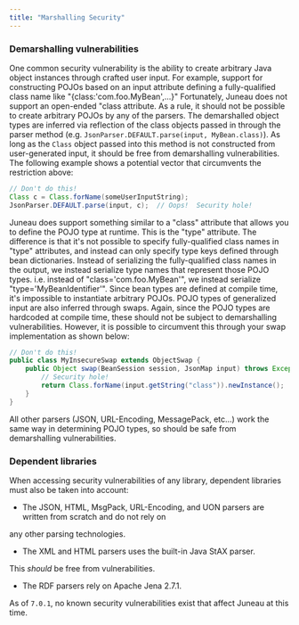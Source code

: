 ```yaml
---
title: "Marshalling Security"
---
```


### Demarshalling vulnerabilities

One common security vulnerability is the ability to create arbitrary Java object instances through crafted user input.
For example, support for constructing POJOs based on an input attribute defining a fully-qualified class name like "\{class:'com.foo.MyBean',...\}" Fortunately, Juneau does not support an open-ended "class attribute.
As a rule, it should not be possible to create arbitrary POJOs by any of the parsers.
The demarshalled object types are inferred via reflection of the class objects passed in through the parser method (e.g.
`JsonParser.DEFAULT.parse(input, MyBean.class)`).
As long as the `Class` object passed into this method is not constructed from user-generated input, it should be free from demarshalling vulnerabilities.
The following example shows a potential vector that circumvents the restriction above:

```java
// Don't do this!
Class c = Class.forName(someUserInputString);
JsonParser.DEFAULT.parse(input, c);  // Oops!  Security hole!
```

Juneau does support something similar to a "class" attribute that allows you to define the POJO type at runtime.
This is the "type" attribute.
The difference is that it's not possible to specify fully-qualified class names in "type" attributes, and instead can only specify type keys defined through bean dictionaries.
Instead of serializing the fully-qualified class names in the output, we instead serialize type names that represent those POJO types.
i.e.
instead of "class='com.foo.MyBean'", we instead serialize "type='MyBeanIdentifier'".
Since bean types are defined at compile time, it's impossible to instantiate arbitrary POJOs.
POJO types of generalized input are also inferred through swaps.
Again, since the POJO types are hardcoded at compile time, these should not be subject to demarshalling vulnerabilities.
However, it is possible to circumvent this through your swap implementation as shown below:

```java
// Don't do this!
public class MyInsecureSwap extends ObjectSwap {
    public Object swap(BeanSession session, JsonMap input) throws Exception {
        // Security hole!
        return Class.forName(input.getString("class")).newInstance();
    }
}
```

All other parsers (JSON, URL-Encoding, MessagePack, etc...) work the same way in determining POJO types, so should be safe from demarshalling vulnerabilities.

### Dependent libraries

When accessing security vulnerabilities of any library, dependent libraries must also be taken into account:

- The JSON, HTML, MsgPack, URL-Encoding, and UON parsers are written from scratch and do not rely on

any other parsing technologies.

- The XML and HTML parsers uses the built-in Java StAX parser.

This *should* be free from vulnerabilities.

- The RDF parsers rely on Apache Jena 2.7.1.

As of `7.0.1`, no known security vulnerabilities exist that affect Juneau at this time.
